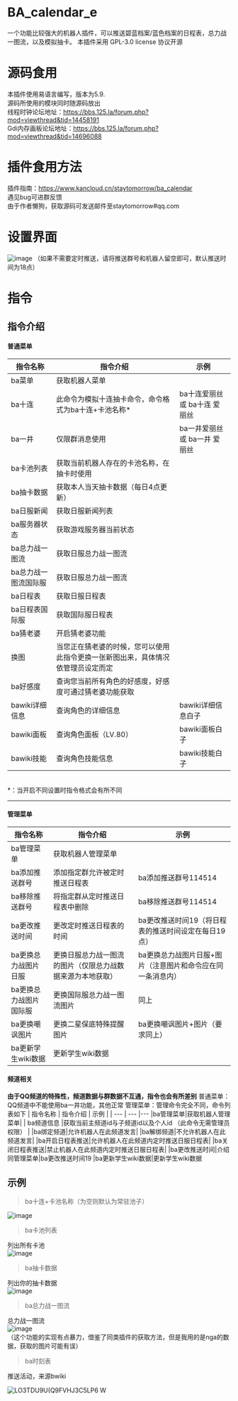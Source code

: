 # BA_calendar_e
一个功能比较强大的机器人插件，可以推送碧蓝档案/蓝色档案的日程表，总力战一图流，以及模拟抽卡。
本插件采用 GPL-3.0 license 协议开源
# 源码食用
本插件使用易语言编写，版本为5.9.<br>
源码所使用的模块同时随源码放出<br>
线程时钟论坛地址：https://bbs.125.la/forum.php?mod=viewthread&tid=14458191<br>
Gdi内存画板论坛地址：https://bbs.125.la/forum.php?mod=viewthread&tid=14696088<br>
# 插件食用方法 
插件指南：https://www.kancloud.cn/staytomorrow/ba_calendar<br>
遇见bug可进群反馈<br>
由于作者懒狗，获取源码可发送邮件至staytomorrow#qq.com<br>
# 设置界面
![image](https://user-images.githubusercontent.com/20775434/167650187-e36b1680-de55-45d6-b3e5-9a44f65bab07.png)
（如果不需要定时推送，请将推送群号和机器人留空即可，默认推送时间为18点）
# 指令
## 指令介绍
#### 普通菜单
|   指令名称  |指令介绍    |示例     | 
| --- | --- |--- |
|ba菜单|获取机器人菜单|
|  ba十连  |   此命令为模拟十连抽卡命令，命令格式为ba十连+卡池名称*  |   ba十连爱丽丝 或 ba十连 爱丽丝 
|  ba一井  |  仅限群消息使用  |   ba一井爱丽丝  或 ba一井 爱丽丝
|  ba卡池列表 |   获取当前机器人存在的卡池名称，在抽卡时使用  |     
|  ba抽卡数据 |  获取本人当天抽卡数据（每日4点更新）   |     
|  ba日服新闻  |  获取日服新闻列表   |     
| ba服务器状态  | 获取游戏服务器当前状态    |     
|  ba总力战一图流 | 获取日服总力战一图流    |     
| ba总力战一图流国际服  |  获取日服总力战一图流     |     
|ba日程表|获取日服日程表|
|ba日程表国际服|获取国际服日程表
|ba猜老婆|开启猜老婆功能|
|换图|当您正在猜老婆的时候，您可以使用此指令更换一张新图出来，具体情况依管理员设定而定|
|ba好感度|查询您当前所有角色的好感度，好感度可通过猜老婆功能获取|
|bawiki详细信息|查询角色的详细信息|bawiki详细信息白子
|bawiki面板|查询角色面板（LV.80）|bawiki面板白子
|bawiki技能|查询角色技能信息|bawiki技能白子
<br>
*：当开启不同设置时指令格式会有所不同

*****
#### 管理菜单
|  指令名称   |  指令介绍   | 示例 |
| --- | --- |---
|ba管理菜单|获取机器人管理菜单|
|ba添加推送群号     |   添加指定群允许被定时推送日程表  |ba添加推送群号114514
|ba移除推送群号|将指定群从定时推送日程表中删除|ba移除推送群号114514
|ba更改推送时间|更改定时推送日程表的时间|ba更改推送时间19（将日程表的推送时间设定在每日19点）
|ba更换总力战图片日服|更换日服总力战一图流的图片（仅限总力战数据来源为本地获取）|ba更换总力战图片日服+图片（注意图片和命令应在同一条消息内）
|ba更换总力战图片国际服|更换国际服总力战一图流图片|同上
|ba更换嘲讽图片|更换二星保底特殊提醒图片|ba更换嘲讽图片+图片（要求同上）
|ba更新学生wiki数据|更新学生wiki数据

#### 频道相关
**由于QQ频道的特殊性，频道数据与群数据不互通，指令也会有所差别**
普通菜单：QQ频道中不能使用ba一井功能，其他正常
管理菜单：管理命令完全不同，命令列表如下
|  指令名称   |  指令介绍   | 示例 |
| --- | --- |---
|ba管理菜单|获取机器人管理菜单|
| ba频道信息    |获取当前主频道id与子频道id以及个人id  （此命令无需管理员权限）   |
|ba绑定频道|允许机器人在此频道发言|
|ba解绑频道|不允许机器人在此频道发言|
|ba开启日程表推送|允许机器人在此频道内定时推送日服日程表|
|ba关闭日程表推送|禁止机器人在此频道内定时推送日服日程表|
|ba更改推送时间|介绍同管理菜单|ba更改推送时间19
|ba更新学生wiki数据|更新学生wiki数据


## 示例
>  ba十连+卡池名称（为空则默认为常驻池子）


![image](https://user-images.githubusercontent.com/20775434/167645774-b5098145-0cb8-4c01-a5e0-e84f9b29d58f.png)

>  ba卡池列表

列出所有卡池  
![image](https://user-images.githubusercontent.com/20775434/167646015-256a53a1-8c6a-4a61-8087-b7346d118491.png)

>  ba抽卡数据

列出你的抽卡数据<br>
![image](https://user-images.githubusercontent.com/20775434/167646201-d6d3a73b-f8d6-4df5-8a39-3a5c4d1c84b7.png)

>  ba总力战一图流

总力战一图流<br>
![image](https://user-images.githubusercontent.com/20775434/167646506-d891c4cb-3c57-4f3e-9f85-ce40876a9137.png)
<br>
（这个功能的实现有点暴力，借鉴了同类插件的获取方法，但是我用的是nga的数据，获取的图片可能有误）
>  ba时刻表

推送活动，来源bwiki<br>

![LO3TDU9U(Q9FVHJ3C5LP6 W](https://user-images.githubusercontent.com/20775434/167648768-e19f1e03-ca6b-46bd-a7ba-13955f302e8f.png)


